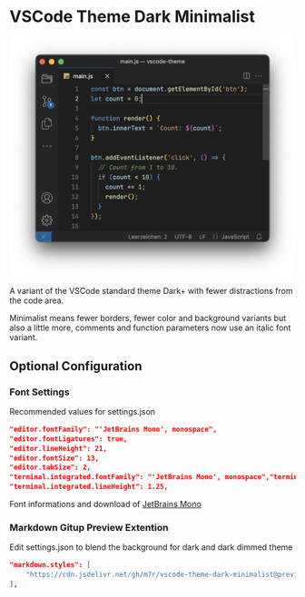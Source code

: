 # VSCode Theme Dark Minimalist

![Preview](assets/preview.png)

A variant of the VSCode standard theme Dark+ with fewer distractions from the code area.

Minimalist means fewer borders, fewer color and background variants but also a little more, comments and function parameters now use an italic font variant.

## Optional Configuration

### Font Settings

Recommended values ​​for settings.json

```json
"editor.fontFamily": "'JetBrains Mono', monospace",
"editor.fontLigatures": true,
"editor.lineHeight": 21,
"editor.fontSize": 13,
"editor.tabSize": 2,
"terminal.integrated.fontFamily": "'JetBrains Mono', monospace","terminal.integrated.fontSize": 13,
"terminal.integrated.lineHeight": 1.25,
```
Font informations and download of [JetBrains Mono](https://www.jetbrains.com/lp/mono/)

### Markdown Gitup Preview Extention

Edit settings.json to blend the background for dark and dark dimmed theme

```json
"markdown.styles": [
    "https://cdn.jsdelivr.net/gh/m7r/vscode-theme-dark-minimalist@preview-github/markdown.css"
],
```